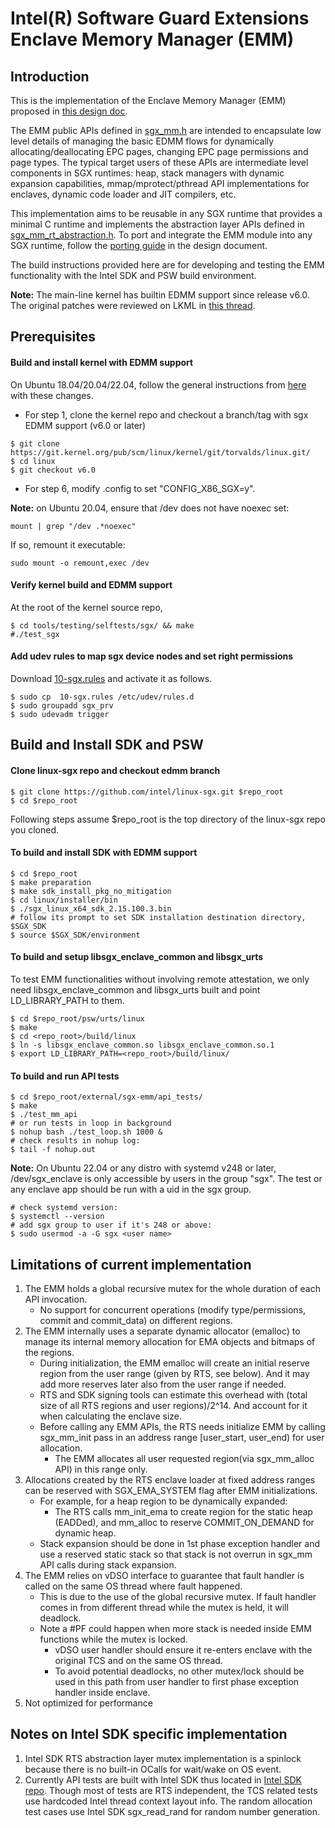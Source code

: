 Intel(R) Software Guard Extensions Enclave Memory Manager (EMM)
=============================================================
Introduction
---------------------------------
This is the implementation of the Enclave Memory Manager (EMM) proposed in [this design doc](design_docs/SGX_EMM.md).

The EMM public APIs defined in [sgx_mm.h](include/sgx_mm.h) are intended to encapsulate low level details
of managing the basic EDMM flows for dynamically allocating/deallocating EPC pages, changing EPC page
permissions and page types. The typical target users of these APIs are intermediate level components
in SGX runtimes: heap, stack managers with dynamic expansion capabilities, mmap/mprotect/pthread API
implementations for enclaves, dynamic code loader and JIT compilers, etc.
 
This implementation aims to be reusable in any SGX runtime that provides a minimal C runtime and
implements the abstraction layer APIs defined in [sgx_mm_rt_abstraction.h](include/sgx_mm_rt_abstraction.h).
To port and integrate the EMM module into any SGX runtime, follow the [porting guide](design_docs/SGX_EMM.md#porting-emm-to-different-runtimes) in the design document.

The build instructions provided here are for developing and testing the EMM functionality with the Intel SDK and PSW build environment.

**Note:**  The main-line kernel has builtin EDMM support since release v6.0.
The original patches were reviewed on LKML in [this thread](https://lore.kernel.org/lkml/YnrllJ2OqmcqLUuv@kernel.org/T/).

Prerequisites
-------------------------------

#### Build and install kernel with EDMM support
On Ubuntu 18.04/20.04/22.04, follow the general instructions from [here](https://wiki.ubuntu.com/KernelTeam/GitKernelBuild) with these changes.

- For step 1, clone the kernel repo and checkout a branch/tag with sgx EDMM support (v6.0 or later)
```
$ git clone https://git.kernel.org/pub/scm/linux/kernel/git/torvalds/linux.git/
$ cd linux
$ git checkout v6.0
```

- For step 6, modify .config to set "CONFIG_X86_SGX=y".

**Note:** on Ubuntu 20.04,  ensure that /dev does not have noexec set:
```
mount | grep "/dev .*noexec"
```
If so, remount it executable:
```
sudo mount -o remount,exec /dev
```

#### Verify kernel build and EDMM support
At the root of the kernel source repo,
```
$ cd tools/testing/selftests/sgx/ && make
#./test_sgx
```
#### Add udev rules to map sgx device nodes and set right permissions
Download [10-sgx.rules](https://github.com/intel/SGXDataCenterAttestationPrimitives/blob/master/driver/linux/10-sgx.rules) and activate it as follows.
```
$ sudo cp  10-sgx.rules /etc/udev/rules.d
$ sudo groupadd sgx_prv
$ sudo udevadm trigger
```
Build and Install SDK and PSW
------------------------------

#### Clone linux-sgx repo and checkout edmm branch
```
$ git clone https://github.com/intel/linux-sgx.git $repo_root
$ cd $repo_root
```
Following steps assume $repo_root is the top directory of the linux-sgx repo you cloned.

#### To build and install SDK with EDMM support
```
$ cd $repo_root
$ make preparation
$ make sdk_install_pkg_no_mitigation
$ cd linux/installer/bin
$ ./sgx_linux_x64_sdk_2.15.100.3.bin
# follow its prompt to set SDK installation destination directory, $SGX_SDK
$ source $SGX_SDK/environment
```

#### To build and setup libsgx_enclave_common and libsgx_urts
To test EMM functionalities without involving remote attestation, we only need libsgx_enclave_common and libsgx_urts built and point LD_LIBRARY_PATH to them.

```
$ cd $repo_root/psw/urts/linux
$ make
$ cd <repo_root>/build/linux
$ ln -s libsgx_enclave_common.so libsgx_enclave_common.so.1
$ export LD_LIBRARY_PATH=<repo_root>/build/linux/
```

#### To build and run API tests
```
$ cd $repo_root/external/sgx-emm/api_tests/
$ make
$ ./test_mm_api
# or run tests in loop in background
$ nohup bash ./test_loop.sh 1000 &
# check results in nohup log:
$ tail -f nohup.out
```

**Note:** On Ubuntu 22.04 or any distro with systemd v248 or later, /dev/sgx_enclave is only accessible by users in the group "sgx". The test or any enclave app should be run with a uid in the sgx group.
```
# check systemd version:
$ systemctl --version
# add sgx group to user if it's 248 or above:
$ sudo usermod -a -G sgx <user name>
```

Limitations of current implementation
---------------------------------------
1. The EMM holds a global recursive mutex for the whole duration of each API invocation.
	- No support for concurrent operations (modify type/permissions, commit and commit_data) on different regions.
2. The EMM internally uses a separate dynamic allocator (emalloc) to manage its internal memory allocation for EMA objects and bitmaps of the regions.
    - During initialization, the EMM emalloc will create an initial reserve region from the user range (given by RTS, see below). And it may add more reserves later also from the user range if needed.
    - RTS and SDK signing tools can estimate this overhead with (total size of all RTS regions and user regions)/2^14. And account for it when calculating the enclave size.
	- Before calling any EMM APIs, the RTS needs initialize EMM by calling sgx_mm_init pass in an address range [user_start, user_end) for user allocation.
        - The EMM allocates all user requested region(via sgx_mm_alloc API) in this range only.
3. Allocations created by the RTS enclave loader at fixed address ranges can be reserved with SGX_EMA_SYSTEM flag after EMM initializations.
	- For example, for a heap region to be dynamically expanded:
		- The RTS calls mm_init_ema to create region for the static heap (EADDed), and mm_alloc to reserve COMMIT_ON_DEMAND for dynamic heap.
	- Stack expansion should be done in 1st phase exception handler and use a reserved static stack so that stack is not overrun in sgx_mm API calls during stack expansion.
4. The EMM relies on vDSO interface to guarantee that fault handler is called on the same OS thread where fault happened.
	- This is due to the use of the global recursive mutex. If fault handler comes in from different thread while the mutex is held, it will deadlock.
	- Note a #PF could happen when more stack is needed inside EMM functions while the mutex is locked.
		- vDSO user handler should ensure it re-enters enclave with the original TCS and on the same OS thread.
		- To avoid potential deadlocks, no other mutex/lock should be used in this path from user handler to first phase exception handler inside enclave.
5. Not optimized for performance

Notes on Intel SDK specific implementation
-----------------------------------------
1. 	Intel SDK RTS abstraction layer mutex implementation is a spinlock because there is no built-in OCalls for wait/wake on OS event.
2. 	Currently API tests are built with Intel SDK thus located in [Intel SDK repo](https://github.com/intel/linux-sgx/external/sgx-emm/api_tests). Though most of tests are RTS independent, the TCS related tests use hardcoded Intel thread context layout info. The random allocation test cases use Intel SDK sgx_read_rand for random number generation.


